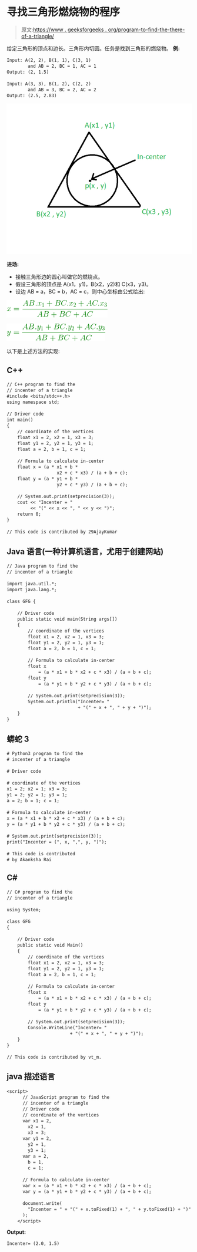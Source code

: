 # 寻找三角形燃烧物的程序

> 原文:[https://www . geeksforgeeks . org/program-to-find-the-there-of-a-triangle/](https://www.geeksforgeeks.org/program-to-find-the-incenter-of-a-triangle/)

给定三角形的顶点和边长。三角形内切圆。任务是找到三角形的燃烧物。
**例:**

```
Input: A(2, 2), B(1, 1), C(3, 1) 
        and AB = 2, BC = 1, AC = 1
Output: (2, 1.5)

Input: A(3, 3), B(1, 2), C(2, 2) 
        and AB = 3, BC = 2, AC = 2
Output: (2.5, 2.83)
```

![](img/abf33ac7053262834a99d75dc3a78310.png)

**进场:**

*   接触三角形边的圆心叫做它的燃烧点。
*   假设三角形的顶点是 A(x1，y1)，B(x2，y2)和 C(x3，y3)。
*   设边 AB = a，BC = b，AC = c，则中心坐标由公式给出:

![](img/558b5a7c09ed6e1ab796e75bbbe8cb1f.png)

![](img/5138053d4a4564ca559912aa542e7bc5.png)

以下是上述方法的实现:

## C++

```
// C++ program to find the
// incenter of a triangle
#include <bits/stdc++.h>
using namespace std;

// Driver code
int main()
{
    // coordinate of the vertices
    float x1 = 2, x2 = 1, x3 = 3;
    float y1 = 2, y2 = 1, y3 = 1;
    float a = 2, b = 1, c = 1;

    // Formula to calculate in-center
    float x = (a * x1 + b *
                   x2 + c * x3) / (a + b + c);
    float y = (a * y1 + b *
                   y2 + c * y3) / (a + b + c);

    // System.out.print(setprecision(3));
    cout << "Incenter = "
         << "(" << x << ", " << y << ")";
    return 0;
}

// This code is contributed by 29AjayKumar
```

## Java 语言(一种计算机语言，尤用于创建网站)

```
// Java program to find the
// incenter of a triangle

import java.util.*;
import java.lang.*;

class GFG {

    // Driver code
    public static void main(String args[])
    {
        // coordinate of the vertices
        float x1 = 2, x2 = 1, x3 = 3;
        float y1 = 2, y2 = 1, y3 = 1;
        float a = 2, b = 1, c = 1;

        // Formula to calculate in-center
        float x
            = (a * x1 + b * x2 + c * x3) / (a + b + c);
        float y
            = (a * y1 + b * y2 + c * y3) / (a + b + c);

        // System.out.print(setprecision(3));
        System.out.println("Incenter= "
                           + "(" + x + ", " + y + ")");
    }
}
```

## 蟒蛇 3

```
# Python3 program to find the
# incenter of a triangle

# Driver code

# coordinate of the vertices
x1 = 2; x2 = 1; x3 = 3;
y1 = 2; y2 = 1; y3 = 1;
a = 2; b = 1; c = 1;

# Formula to calculate in-center
x = (a * x1 + b * x2 + c * x3) / (a + b + c);
y = (a * y1 + b * y2 + c * y3) / (a + b + c);

# System.out.print(setprecision(3));
print("Incenter = (", x, ",", y, ")");

# This code is contributed
# by Akanksha Rai
```

## C#

```
// C# program to find the
// incenter of a triangle

using System;

class GFG
{

    // Driver code
    public static void Main()
    {
        // coordinate of the vertices
        float x1 = 2, x2 = 1, x3 = 3;
        float y1 = 2, y2 = 1, y3 = 1;
        float a = 2, b = 1, c = 1;

        // Formula to calculate in-center
        float x
            = (a * x1 + b * x2 + c * x3) / (a + b + c);
        float y
            = (a * y1 + b * y2 + c * y3) / (a + b + c);

        // System.out.print(setprecision(3));
        Console.WriteLine("Incenter= "
                        + "(" + x + ", " + y + ")");
    }
}

// This code is contributed by vt_m.
```

## java 描述语言

```
<script>
      // JavaScript program to find the
      // incenter of a triangle
      // Driver code
      // coordinate of the vertices
      var x1 = 2,
        x2 = 1,
        x3 = 3;
      var y1 = 2,
        y2 = 1,
        y3 = 1;
      var a = 2,
        b = 1,
        c = 1;

      // Formula to calculate in-center
      var x = (a * x1 + b * x2 + c * x3) / (a + b + c);
      var y = (a * y1 + b * y2 + c * y3) / (a + b + c);

      document.write(
        "Incenter = " + "(" + x.toFixed(1) + ", " + y.toFixed(1) + ")"
      );
    </script>
```

**Output:** 

```
Incenter= (2.0, 1.5)
```
